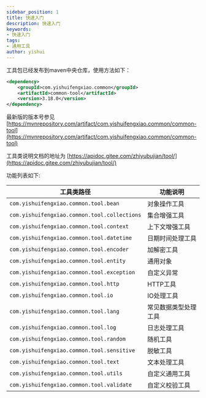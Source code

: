 ```yaml
---
sidebar_position: 1
title: 快速入门
description: 快速入门
keywords:
- 快速入门
tags:
- 通用工具
author: yishui
---
```




工具包已经发布到maven中央仓库，使用方法如下：

```xml
<dependency>
	<groupId>com.yishuifengxiao.common</groupId>
	<artifactId>common-tool</artifactId>
	<version>3.18.0</version>
</dependency>
```

最新版的版本号参见 [https://mvnrepository.com/artifact/com.yishuifengxiao.common/common-tool](https://mvnrepository.com/artifact/com.yishuifengxiao.common/common-tool)

工具类说明文档的地址为 [https://apidoc.gitee.com/zhiyubujian/tool/](https://apidoc.gitee.com/zhiyubujian/tool/)

功能列表如下:

| 工具类路径                                   | 功能说明             |
| -------------------------------------------- | -------------------- |
| `com.yishuifengxiao.common.tool.bean`        | 对象操作工具         |
| `com.yishuifengxiao.common.tool.collections` | 集合增强工具         |
| `com.yishuifengxiao.common.tool.context`     | 上下文增强工具       |
| `com.yishuifengxiao.common.tool.datetime`    | 日期时间处理工具     |
| `com.yishuifengxiao.common.tool.encoder`     | 加解密工具           |
| `com.yishuifengxiao.common.tool.entity`      | 通用对象             |
| `com.yishuifengxiao.common.tool.exception`   | 自定义异常           |
| `com.yishuifengxiao.common.tool.http`        | HTTP工具             |
| `com.yishuifengxiao.common.tool.io`          | IO处理工具           |
| `com.yishuifengxiao.common.tool.lang`        | 常见数据类型处理工具 |
| `com.yishuifengxiao.common.tool.log`         | 日志处理工具         |
| `com.yishuifengxiao.common.tool.random`      | 随机工具             |
| `com.yishuifengxiao.common.tool.sensitive`   | 脱敏工具             |
| `com.yishuifengxiao.common.tool.text`        | 文本处理工具         |
| `com.yishuifengxiao.common.tool.utils`       | 自定义通用工具       |
| `com.yishuifengxiao.common.tool.validate`    | 自定义校验工具       |

